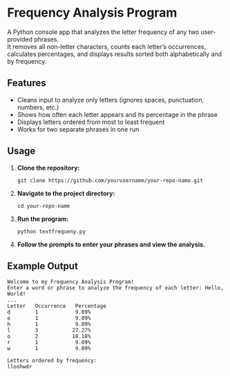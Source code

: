 # Frequency Analysis Program

A Python console app that analyzes the letter frequency of any two user-provided phrases.  
It removes all non-letter characters, counts each letter’s occurrences, calculates percentages, and displays results sorted both alphabetically and by frequency.

## Features

- Cleans input to analyze only letters (ignores spaces, punctuation, numbers, etc.)
- Shows how often each letter appears and its percentage in the phrase
- Displays letters ordered from most to least frequent
- Works for two separate phrases in one run

## Usage

1. **Clone the repository:**
   ```
   git clone https://github.com/yourusername/your-repo-name.git
   ```
2. **Navigate to the project directory:**
   ```
   cd your-repo-name
   ```
3. **Run the program:**
   ```
   python textfrequeny.py
   ```

4. **Follow the prompts to enter your phrases and view the analysis.**

## Example Output

```
Welcome to my Frequency Analysis Program!
Enter a word or phrase to analyze the frequency of each letter: Hello, World!
...
Letter   Occurrence   Percentage
d        1            9.09%
e        1            9.09%
h        1            9.09%
l        3           27.27%
o        2           18.18%
r        1            9.09%
w        1            9.09%

Letters ordered by frequency:
lloohwdr
```